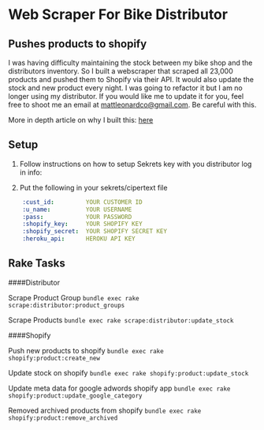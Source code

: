 # Web Scraper For Bike Distributor
## Pushes products to shopify

I was having difficulty maintaining the stock between my bike shop and the distributors inventory.
So I built a webscraper that scraped all 23,000 products and pushed them to Shopify via their API. It would also update the stock and new product every night. I was going to refactor it but I am no longer using my distributor. If you would like me to update it for you, feel free to shoot me an email at mattleonardco@gmail.com. Be careful with this.

More in depth article on why I built this: [here](http://blog.mattl.co/how-i-automated-my-bike-shop)

Setup
----------
1. Follow instructions on how to setup Sekrets key with you distributor log in info:

2. Put the following in your sekrets/cipertext file
```yaml
    :cust_id:         YOUR CUSTOMER ID
    :u_name:          YOUR USERNAME
    :pass:            YOUR PASSWORD
    :shopify_key:     YOUR SHOPIFY KEY
    :shopify_secret:  YOUR SHOPIFY SECRET KEY
    :heroku_api:      HEROKU API KEY
```

Rake Tasks
----------

####Distributor

Scrape Product Group
`bundle exec rake scrape:distributor:product_groups`

Scrape Products
`bundle exec rake scrape:distributor:update_stock`

####Shopify

Push new products to shopify
`bundle exec rake shopify:product:create_new`

Update stock on shopify
`bundle exec rake shopify:product:update_stock`

Update meta data for google adwords shopify app
`bundle exec rake shopify:product:update_google_category`

Removed archived products from shopify
`bundle exec rake shopify:product:remove_archived`
